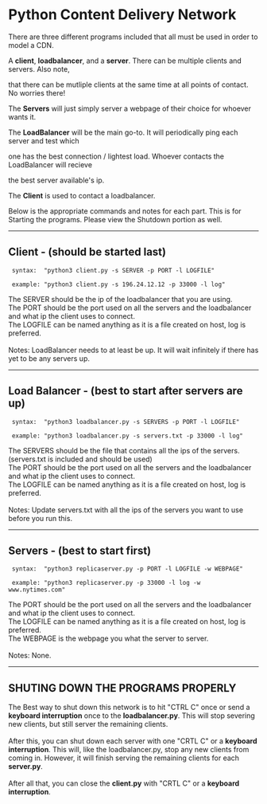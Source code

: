<h1>Python Content Delivery Network</h1>


There are three different programs included that all must be used in order to model a CDN.

A **client**, **loadbalancer**, and a **server**. There can be multiple clients and servers. Also note,

that there can be mutliple clients at the same time at all points of contact. No worries there!



The **Servers** will just simply server a webpage of their choice for whoever wants it.

The **LoadBalancer** will be the main go-to. It will periodically ping each server and test which

one has the best connection / lightest load. Whoever contacts the LoadBalancer will recieve

the best server available's ip.

The **Client** is used to contact a loadbalancer.


Below is the appropriate commands and notes for each part.
This is for Starting the programs. Please view the Shutdown portion as well.

---

<h2>Client - (should be started last)</h2>

     syntax:  "python3 client.py -s SERVER -p PORT -l LOGFILE"
  
     example: "python3 client.py -s 196.24.12.12 -p 33000 -l log"
  
  The SERVER should be the ip of the loadbalancer that you are using.<br>
  The PORT should be the port used on all the servers and the loadbalancer and what ip the client uses to connect.<br>
  The LOGFILE can be named anything as it is a file created on host, log is preferred.<br>
  <br>
  Notes: LoadBalancer needs to at least be up. It will wait infinitely if
  there has yet to be any servers up.

---

<h2>Load Balancer - (best to start after servers are up)</h2>

     syntax:  "python3 loadbalancer.py -s SERVERS -p PORT -l LOGFILE"
  
     example: "python3 loadbalancer.py -s servers.txt -p 33000 -l log"

  The SERVERS should be the file that contains all the ips of the servers.
  (servers.txt is included and should be used)<br>
  The PORT should be the port used on all the servers and the loadbalancer and what ip the client uses to connect.<br>
  The LOGFILE can be named anything as it is a file created on host, log is preferred.<br>
  <br>
  Notes: Update servers.txt with all the ips of the servers you want to use before you run this.

---

<h2>Servers - (best to start first)</h2>

     syntax:  "python3 replicaserver.py -p PORT -l LOGFILE -w WEBPAGE"
  
     example: "python3 replicaserver.py -p 33000 -l log -w www.nytimes.com"

  The PORT should be the port used on all the servers and the loadbalancer and what ip the client uses to connect.<br>
  The LOGFILE can be named anything as it is a file created on host, log is preferred.<br>
  The WEBPAGE is the webpage you what the server to server.<br>
  <br>
  Notes: None.

---


<h2>SHUTING DOWN THE PROGRAMS PROPERLY</h2>

The Best way to shut down this network is to hit "CTRL C" once or send a **keyboard interruption** once
to the **loadbalancer.py**. This will stop severing new clients, but still server the remaining clients.<br>
<br>
After this, you can shut down each server with one "CRTL C" or a **keyboard interruption**. This will, like the
loadbalancer.py, stop any new clients from coming in. However, it will finish serving the remaining clients for each **server.py**.<br>
<br>
After all that, you can close the **client.py** with "CRTL C" or a **keyboard interruption**.
